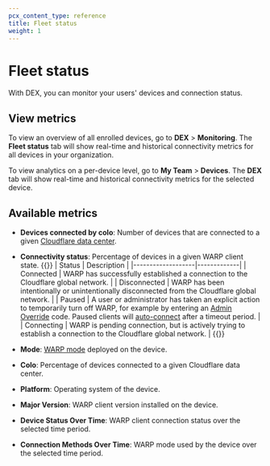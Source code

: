 ```yaml
---
pcx_content_type: reference
title: Fleet status
weight: 1
---
```


# Fleet status

With DEX, you can monitor your users' devices and connection status.

## View metrics

To view an overview of all enrolled devices, go to **DEX** > **Monitoring**. The **Fleet status** tab will show real-time and historical connectivity metrics for all devices in your organization.

To view analytics on a per-device level, go to **My Team** > **Devices**. The **DEX** tab will show real-time and historical connectivity metrics for the selected device.

## Available metrics

- **Devices connected by colo**: Number of devices that are connected to a given [Cloudflare data center](https://www.cloudflarestatus.com/).
- **Connectivity status**: Percentage of devices in a given WARP client state.
{{<table-wrap>}}
| Status            | Description |
|-------------------|-------------|
| Connected    |  WARP has successfully established a connection to the Cloudflare global network.  |
| Disconnected | WARP has been intentionally or unintentionally disconnected from the Cloudflare global network.  |
| Paused       | A user or administrator has taken an explicit action to temporarily turn off WARP, for example by entering an [Admin Override](/cloudflare-one/connections/connect-devices/warp/configure-warp/warp-settings/#admin-override) code.  Paused clients will [auto-connect](/cloudflare-one/connections/connect-devices/warp/configure-warp/warp-settings/#auto-connect) after a timeout period. |
| Connecting   | WARP is pending connection, but is actively trying to establish a connection to the Cloudflare global network. |
{{</table-wrap>}}

- **Mode**: [WARP mode](/cloudflare-one/connections/connect-devices/warp/configure-warp/warp-modes/) deployed on the device.
- **Colo**: Percentage of devices connected to a given Cloudflare data center.
- **Platform**: Operating system of the device.
- **Major Version**: WARP client version installed on the device.
- **Device Status Over Time**: WARP client connection status over the selected time period.
- **Connection Methods Over Time**: WARP mode used by the device over the selected time period.

